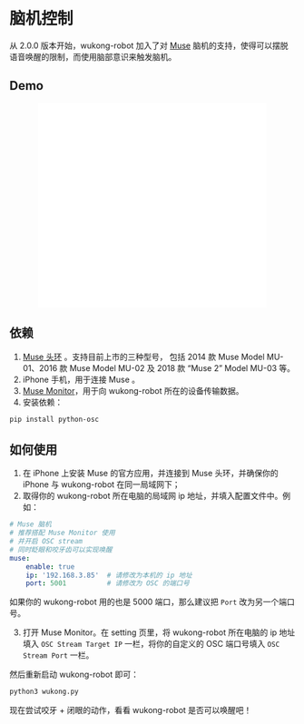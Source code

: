 # 脑机控制 #

从 2.0.0 版本开始，wukong-robot 加入了对 [Muse](http://choosemuse.com/) 脑机的支持，使得可以摆脱语音唤醒的限制，而使用脑部意识来触发脑机。

## Demo 

<center>
    <iframe src="//player.bilibili.com/player.html?aid=76739580&cid=131259456&page=1" scrolling="no" border="0" frameborder="no" framespacing="0" allowfullscreen="true" width="80%" height="360px"> </iframe>
</center>

## 依赖

1. [Muse 头环](http://choosemuse.com/) 。支持目前上市的三种型号， 包括 2014 款 Muse Model MU-01、2016 款 Muse Model MU-02 及 2018 款 “Muse 2” Model MU-03 等。
2. iPhone 手机，用于连接 Muse 。
3. [Muse Monitor](https://musemonitor.com/)，用于向 wukong-robot 所在的设备传输数据。
4. 安装依赖：

``` bash
pip install python-osc
```

## 如何使用

1. 在 iPhone 上安装 Muse 的官方应用，并连接到 Muse 头环，并确保你的 iPhone 与 wukong-robot 在同一局域网下；
2. 取得你的 wukong-robot 所在电脑的局域网 ip 地址，并填入配置文件中。例如：

``` yaml
# Muse 脑机
# 推荐搭配 Muse Monitor 使用
# 并开启 OSC stream
# 同时眨眼和咬牙齿可以实现唤醒
muse:
    enable: true
    ip: '192.168.3.85'  # 请修改为本机的 ip 地址
    port: 5001          # 请修改为 OSC 的端口号
```

  如果你的 wukong-robot 用的也是 5000 端口，那么建议把 `Port` 改为另一个端口号。

3. 打开 Muse Monitor。在 setting 页里，将 wukong-robot 所在电脑的 ip 地址填入 `OSC Stream Target IP` 一栏，将你的自定义的 OSC 端口号填入 `OSC Stream Port` 一栏。

然后重新启动 wukong-robot 即可：

``` bash
python3 wukong.py
```

现在尝试咬牙 + 闭眼的动作，看看 wukong-robot 是否可以唤醒吧！
